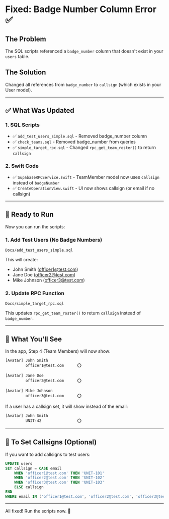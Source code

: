 # Fixed: Badge Number Column Error ✅

## The Problem
The SQL scripts referenced a `badge_number` column that doesn't exist in your `users` table.

## The Solution
Changed all references from `badge_number` to `callsign` (which exists in your User model).

---

## ✅ What Was Updated

### 1. SQL Scripts
- ✅ `add_test_users_simple.sql` - Removed badge_number column
- ✅ `check_teams.sql` - Removed badge_number from queries
- ✅ `simple_target_rpc.sql` - Changed `rpc_get_team_roster()` to return `callsign`

### 2. Swift Code
- ✅ `SupabaseRPCService.swift` - TeamMember model now uses `callsign` instead of `badgeNumber`
- ✅ `CreateOperationView.swift` - UI now shows callsign (or email if no callsign)

---

## 🚀 Ready to Run

Now you can run the scripts:

### 1. Add Test Users (No Badge Numbers)
```
Docs/add_test_users_simple.sql
```

This will create:
- John Smith (officer1@test.com)
- Jane Doe (officer2@test.com)
- Mike Johnson (officer3@test.com)

### 2. Update RPC Function
```
Docs/simple_target_rpc.sql
```

This updates `rpc_get_team_roster()` to return `callsign` instead of `badge_number`.

---

## 📝 What You'll See

In the app, Step 4 (Team Members) will now show:
```
[Avatar] John Smith
         officer1@test.com      ⭕️

[Avatar] Jane Doe
         officer2@test.com      ⭕️

[Avatar] Mike Johnson
         officer3@test.com      ⭕️
```

If a user has a callsign set, it will show instead of the email:
```
[Avatar] John Smith
         UNIT-42                ⭕️
```

---

## 🔧 To Set Callsigns (Optional)

If you want to add callsigns to test users:

```sql
UPDATE users
SET callsign = CASE email
    WHEN 'officer1@test.com' THEN 'UNIT-101'
    WHEN 'officer2@test.com' THEN 'UNIT-102'
    WHEN 'officer3@test.com' THEN 'UNIT-103'
    ELSE callsign
END
WHERE email IN ('officer1@test.com', 'officer2@test.com', 'officer3@test.com');
```

---

All fixed! Run the scripts now. 🎉

